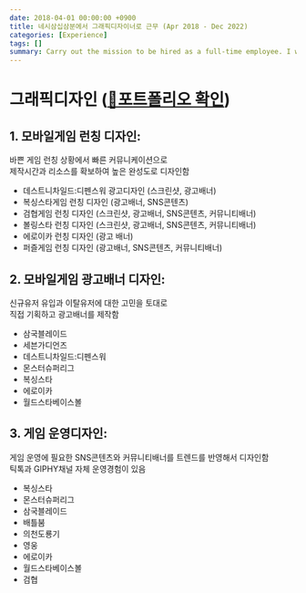 ```yaml
---
date: 2018-04-01 00:00:00 +0900
title: 네시삼십삼분에서 그래픽디자이너로 근무 (Apr 2018 - Dec 2022)
categories: [Experience]
tags: []
summary: Carry out the mission to be hired as a full-time employee. I work on pentest, research, develops ..
---
```


# 그래픽디자인 ([🔗포트폴리오 확인](https://pjaehong.github.io/posts/MobileGame-GrapicDesign/))

## 1. 모바일게임 런칭 디자인:
바쁜 게임 런칭 상황에서 빠른 커뮤니케이션으로<br/>제작시간과 리소스를 확보하여 높은 완성도로 디자인함

- 데스트니차일드:디펜스워 광고디자인 (스크린샷, 광고배너)
- 복싱스타게임 런칭 디자인 (광고배너, SNS콘텐츠)
- 검협게임 런칭 디자인 (스크린샷, 광고배너, SNS콘텐츠, 커뮤니티배너)
- 볼링스타 런칭 디자인 (스크린샷, 광고배너, SNS콘텐츠, 커뮤니티배너)
- 에로이카 런칭 디자인 (광고 배너)
- 퍼즐게임 런칭 디자인 (광고배너, SNS콘텐츠, 커뮤니티배너)

## 2. 모바일게임 광고배너 디자인:
신규유저 유입과 이탈유저에 대한 고민을 토대로<br/>직접 기획하고 광고배너를 제작함

- 삼국블레이드
- 세븐가디언즈
- 데스트니차일드:디펜스워
- 몬스터슈퍼리그 
- 복싱스타
- 에로이카
- 월드스타베이스볼

## 3. 게임 운영디자인:
게임 운영에 필요한 SNS콘텐츠와 커뮤니티배너를 트렌드를 반영해서 디자인함<br/>틱톡과 GIPHY채널 자체 운영경험이 있음

- 복싱스타
- 몬스터슈퍼리그
- 삼국블레이드
- 배틀붐
- 의천도룡기
- 영웅
- 에로이카
- 월드스타베이스볼
- 검협

